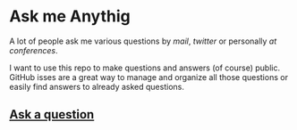 # Ask me Anythig

A lot of people ask me various questions by *mail*, *twitter* or personally *at conferences*. 

I want to use this repo to make questions and answers (of course) public. GitHub isses are a great way to manage and organize all those questions or easily find answers to already asked questions.

## [Ask a question](https://github.com/ThorstenHans/ama/issues)

